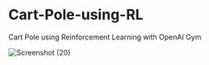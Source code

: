 # Cart-Pole-using-RL
Cart Pole using Reinforcement Learning with OpenAI Gym

![Screenshot (20)](https://user-images.githubusercontent.com/90677720/204149673-489602bc-a3af-4621-b1c2-d41aebb440e1.png)
